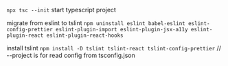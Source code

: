 `npx tsc --init` start typescript project

migrate from eslint to tslint
`npm uninstall eslint babel-eslint eslint-config-prettier eslint-plugin-import eslint-plugin-jsx-a11y eslint-plugin-react eslint-plugin-react-hooks`

install tslint
`npm install -D tslint tslint-react tslint-config-prettier`
// --project is for read config from tsconfig.json